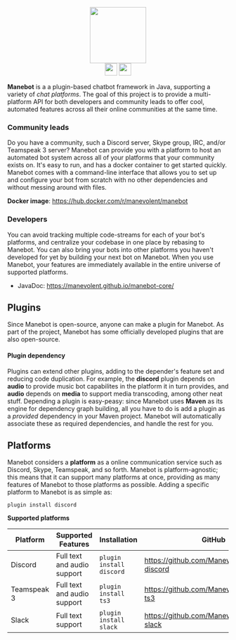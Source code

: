 <p align="center">
  <img height="128" src="https://github.com/Manevolent/manebot/raw/master/manebot.png">
  <br/>
  <a href="https://discord.gg/qJPzQX3"><img height="28" src="https://img.shields.io/discord/563010101254815776.svg?label=Discord&logo=discord&style=for-the-badge"></a> <img height="28" src="https://img.shields.io/github/issues/manevolent/manebot.svg?style=for-the-badge">
</p>

**Manebot** is a a plugin-based chatbot framework in Java, supporting a variety of *chat platforms*. The goal of this project is to provide a multi-platform API for both developers and community leads to offer cool, automated features across all their online communities at the same time.

### Community leads

Do you have a community, such a Discord server, Skype group, IRC, and/or Teamspeak 3 server? Manebot can provide you with a platform to host an automated bot system across all of your platforms that your community exists on. It's easy to run, and has a docker container to get started quickly. Manebot comes with a command-line interface that allows you to set up and configure your bot from scratch with no other dependencies and without messing around with files.

**Docker image**: https://hub.docker.com/r/manevolent/manebot

### Developers

You can avoid tracking multiple code-streams for each of your bot's platforms, and centralize your codebase in one place by rebasing to Manebot. You can also bring your bots into other platforms you haven't developed for yet by building your next bot on Manebot. When you use Manebot, your features are immediately available in the entire universe of supported platforms.

* JavaDoc: https://manevolent.github.io/manebot-core/

## Plugins

Since Manebot is open-source, anyone can make a plugin for Manebot. As part of the project, Manebot has some officially developed plugins that are also open-source.

#### Plugin dependency

Plugins can extend other plugins, adding to the depender's feature set and reducing code duplication. For example, the **discord** plugin depends on **audio** to provide music bot capabilites in the platform it in turn provides, and **audio** depends on **media** to support media transcoding, among other neat stuff. Depending a plugin is easy-peasy: since Manebot uses **Maven** as its engine for dependency graph building, all you have to do is add a plugin as a *provided* dependency in your Maven project. Manebot will automatically associate these as required dependencies, and handle the rest for you.

## Platforms

Manebot considers a **platform** as a online communication service such as Discord, Skype, Teamspeak, and so forth. Manebot is platform-agnostic; this means that it can support many platforms at once, providing as many features of Manebot to those platforms as possible. Adding a specific platform to Manebot is as simple as:
```
plugin install discord
```


**Supported platforms**

| **Platform** 	| **Supported Features**              	| **Installation**         	| **GitHub**                                    	|
|--------------	|-------------------------------------	|--------------------------	|-----------------------------------------------	|
| Discord      	| Full text and audio support         	| `plugin install discord` 	| https://github.com/Manevolent/manebot-discord 	|
| Teamspeak 3  	| Full text and audio support 	        | `plugin install ts3`     	| https://github.com/Manevolent/manebot-ts3     	|
| Slack        	| Full text support                   	| `plugin install slack`   	| https://github.com/Manevolent/manebot-slack   	|
